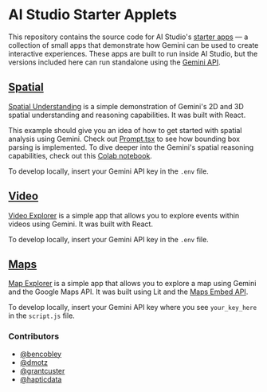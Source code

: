 # AI Studio Starter Applets

This repository contains the source code for AI Studio's
[starter apps](https://aistudio.google.com/app/starter-apps) — a collection of
small apps that demonstrate how Gemini can be used to create interactive
experiences. These apps are built to run inside AI Studio, but the versions
included here can run standalone using the
[Gemini API](https://ai.google.dev/gemini-api/docs).

## [Spatial](/spatial/)

[Spatial Understanding](https://aistudio.google.com/app/starter-apps/spatial) is
a simple demonstration of Gemini's 2D and 3D spatial understanding and reasoning
capabilities. It was built with React.

This example should give you an idea of how to get started with spatial analysis
using Gemini. Check out [Prompt.tsx](/spatial/src/Prompt.tsx) to see how
bounding box parsing is implemented. To dive deeper into the Gemini's spatial
reasoning capabilities, check out this
[Colab notebook](https://github.com/google-gemini/cookbook/blob/main/gemini-2/spatial_understanding.ipynb).

To develop locally, insert your Gemini API key in the `.env` file.

## [Video](/video/)

[Video Explorer](https://aistudio.google.com/app/starter-apps/video) is a simple
app that allows you to explore events within videos using Gemini. It was built
with React.

To develop locally, insert your Gemini API key in the `.env` file.

## [Maps](/maps/)

[Map Explorer](https://aistudio.google.com/app/starter-apps/map) is a simple app
that allows you to explore a map using Gemini and the Google Maps API. It was
built using Lit and the
[Maps Embed API](https://developers.google.com/maps/documentation/embed/get-started).

To develop locally, insert your Gemini API key where you see `your_key_here` in
the `script.js` file.

### Contributors

- [@bencobley](https://github.com/bencobley)
- [@dmotz](https://github.com/dmotz)
- [@grantcuster](https://github.com/grantcuster)
- [@hapticdata](https://github.com/hapticdata)
